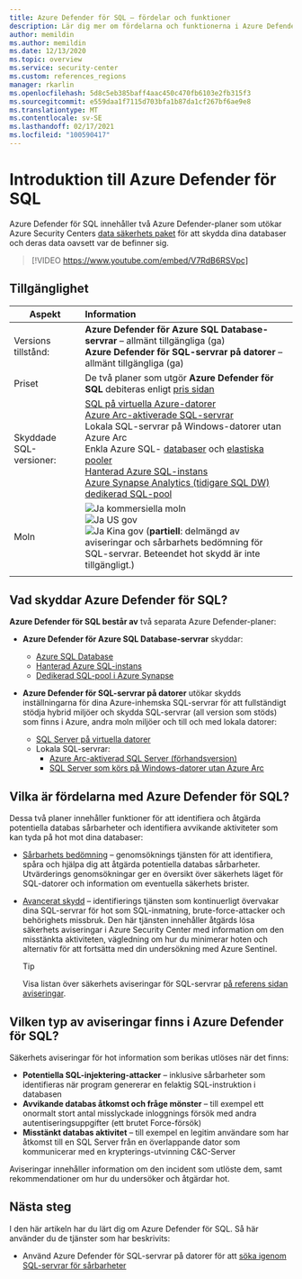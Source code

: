 ```yaml
---
title: Azure Defender för SQL – fördelar och funktioner
description: Lär dig mer om fördelarna och funktionerna i Azure Defender för SQL.
author: memildin
ms.author: memildin
ms.date: 12/13/2020
ms.topic: overview
ms.service: security-center
ms.custom: references_regions
manager: rkarlin
ms.openlocfilehash: 5d8c5eb385baff4aac450c470fb6103e2fb315f3
ms.sourcegitcommit: e559daa1f7115d703bfa1b87da1cf267bf6ae9e8
ms.translationtype: MT
ms.contentlocale: sv-SE
ms.lasthandoff: 02/17/2021
ms.locfileid: "100590417"
---
```

# <a name="introduction-to-azure-defender-for-sql"></a>Introduktion till Azure Defender för SQL

Azure Defender för SQL innehåller två Azure Defender-planer som utökar Azure Security Centers [data säkerhets paket](../azure-sql/database/azure-defender-for-sql.md) för att skydda dina databaser och deras data oavsett var de befinner sig. 

> [!VIDEO https://www.youtube.com/embed/V7RdB6RSVpc]

## <a name="availability"></a>Tillgänglighet

|Aspekt|Information|
|----|:----|
|Versions tillstånd:|**Azure Defender för Azure SQL Database-servrar** – allmänt tillgängliga (ga)<br>**Azure Defender för SQL-servrar på datorer** – allmänt tillgängliga (ga) |
|Priset|De två planer som utgör **Azure Defender för SQL** debiteras enligt [pris sidan](security-center-pricing.md)|
|Skyddade SQL-versioner:|[SQL på virtuella Azure-datorer](../azure-sql/virtual-machines/windows/sql-server-on-azure-vm-iaas-what-is-overview.md)<br>[Azure Arc-aktiverade SQL-servrar](/sql/sql-server/azure-arc/overview)<br>Lokala SQL-servrar på Windows-datorer utan Azure Arc<br>Enkla Azure SQL- [databaser](../azure-sql/database/single-database-overview.md) och [elastiska pooler](../azure-sql/database/elastic-pool-overview.md)<br>[Hanterad Azure SQL-instans](../azure-sql/managed-instance/sql-managed-instance-paas-overview.md)<br>[Azure Synapse Analytics (tidigare SQL DW) dedikerad SQL-pool](../synapse-analytics/sql-data-warehouse/sql-data-warehouse-overview-what-is.md)|
|Moln|![Ja ](./media/icons/yes-icon.png) kommersiella moln<br>![Ja ](./media/icons/yes-icon.png) US gov<br>![Ja ](./media/icons/yes-icon.png) Kina gov (**partiell**: delmängd av aviseringar och sårbarhets bedömning för SQL-servrar. Beteendet hot skydd är inte tillgängligt.)|
|||

## <a name="what-does-azure-defender-for-sql-protect"></a>Vad skyddar Azure Defender för SQL?

**Azure Defender för SQL består av** två separata Azure Defender-planer:

- **Azure Defender för Azure SQL Database-servrar** skyddar:
    - [Azure SQL Database](../azure-sql/database/sql-database-paas-overview.md)
    - [Hanterad Azure SQL-instans](../azure-sql/managed-instance/sql-managed-instance-paas-overview.md)
    - [Dedikerad SQL-pool i Azure Synapse](../synapse-analytics/sql-data-warehouse/sql-data-warehouse-overview-what-is.md)

- **Azure Defender för SQL-servrar på datorer** utökar skydds inställningarna för dina Azure-inhemska SQL-servrar för att fullständigt stödja hybrid miljöer och skydda SQL-servrar (all version som stöds) som finns i Azure, andra moln miljöer och till och med lokala datorer:
    - [SQL Server på virtuella datorer](https://azure.microsoft.com/services/virtual-machines/sql-server/)
    - Lokala SQL-servrar:
        - [Azure Arc-aktiverad SQL Server (förhandsversion)](https://docs.microsoft.com/sql/sql-server/azure-arc/overview)
        - [SQL Server som körs på Windows-datorer utan Azure Arc](../azure-monitor/agents/agent-windows.md)


## <a name="what-are-the-benefits-of-azure-defender-for-sql"></a>Vilka är fördelarna med Azure Defender för SQL?

Dessa två planer innehåller funktioner för att identifiera och åtgärda potentiella databas sårbarheter och identifiera avvikande aktiviteter som kan tyda på hot mot dina databaser:

- [Sårbarhets bedömning](../azure-sql/database/sql-vulnerability-assessment.md) – genomsöknings tjänsten för att identifiera, spåra och hjälpa dig att åtgärda potentiella databas sårbarheter. Utvärderings genomsökningar ger en översikt över säkerhets läget för SQL-datorer och information om eventuella säkerhets brister.

- [Avancerat skydd](../azure-sql/database/threat-detection-overview.md) – identifierings tjänsten som kontinuerligt övervakar dina SQL-servrar för hot som SQL-inmatning, brute-force-attacker och behörighets missbruk. Den här tjänsten innehåller åtgärds lösa säkerhets aviseringar i Azure Security Center med information om den misstänkta aktiviteten, vägledning om hur du minimerar hoten och alternativ för att fortsätta med din undersökning med Azure Sentinel. 
    > [!TIP]
    > Visa listan över säkerhets aviseringar för SQL-servrar [på referens sidan aviseringar](alerts-reference.md#alerts-sql-db-and-warehouse).


## <a name="what-kind-of-alerts-does-azure-defender-for-sql-provide"></a>Vilken typ av aviseringar finns i Azure Defender för SQL?

Säkerhets aviseringar för hot information som berikas utlöses när det finns:

- **Potentiella SQL-injektering-attacker** – inklusive sårbarheter som identifieras när program genererar en felaktig SQL-instruktion i databasen
- **Avvikande databas åtkomst och fråge mönster** – till exempel ett onormalt stort antal misslyckade inloggnings försök med andra autentiseringsuppgifter (ett brutet Force-försök)
- **Misstänkt databas aktivitet** – till exempel en legitim användare som har åtkomst till en SQL Server från en överlappande dator som kommunicerar med en krypterings-utvinning C&C-Server

Aviseringar innehåller information om den incident som utlöste dem, samt rekommendationer om hur du undersöker och åtgärdar hot.



## <a name="next-steps"></a>Nästa steg

I den här artikeln har du lärt dig om Azure Defender för SQL. Så här använder du de tjänster som har beskrivits:

- Använd Azure Defender för SQL-servrar på datorer för att [söka igenom SQL-servrar för sårbarheter](defender-for-sql-usage.md)
